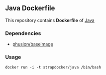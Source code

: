 ## Java Dockerfile


This repository contains **Dockerfile** of [Java](https://www.java.com/)


### Dependencies

* [phusion/baseimage](https://github.com/phusion/baseimage-docker/)


### Usage

    docker run -i -t strapdocker/java /bin/bash